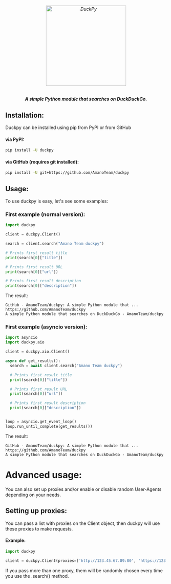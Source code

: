 <h6 align="center">
  <img src="https://i.imgur.com/o5qAbVt.png" alt="DuckPy" height="250px">
  <h5 align="center">A simple Python module that searches on DuckDuckGo.</h5>
</h6>


## Installation:

Duckpy can be installed using pip from PyPI or from GitHub

#### via PyPI:

```bash
pip install -U duckpy
```

#### via GitHub (requires git installed):

```bash
pip install -U git+https://github.com/AmanoTeam/duckpy
```

## Usage:

To use duckpy is easy, let's see some examples:

### First example (normal version):

```python
import duckpy

client = duckpy.Client()

search = client.search("Amano Team duckpy")

# Prints first result title
print(search[0]["title"])

# Prints first result URL
print(search[0]["url"])

# Prints first result description
print(search[0]["description"])
```

The result:

```
GitHub - AmanoTeam/duckpy: A simple Python module that ...
https://github.com/AmanoTeam/duckpy
A simple Python module that searches on DuckDuckGo - AmanoTeam/duckpy
```

### First example (asyncio version):

```python
import asyncio
import duckpy.aio

client = duckpy.aio.Client()

async def get_results():
  search = await client.search("Amano Team duckpy")

  # Prints first result title
  print(search[0]["title"])

  # Prints first result URL
  print(search[0]["url"])

  # Prints first result description
  print(search[0]["description"])


loop = asyncio.get_event_loop()
loop.run_until_complete(get_results())
```

The result:

```
GitHub - AmanoTeam/duckpy: A simple Python module that ...
https://github.com/AmanoTeam/duckpy
A simple Python module that searches on DuckDuckGo - AmanoTeam/duckpy
```


# Advanced usage:

You can also set up proxies and/or enable or disable random User-Agents depending on your needs.

## Setting up proxies:

You can pass a list with proxies on the Client object, then duckpy will use these proxies to make requests.

#### Example:

```python
import duckpy

client = duckpy.Client(proxies=['http://123.45.67.89:80', 'https://123.45.67.89:443'])
```

If you pass more than one proxy, them will be randomly chosen every time you use the .search() method.
